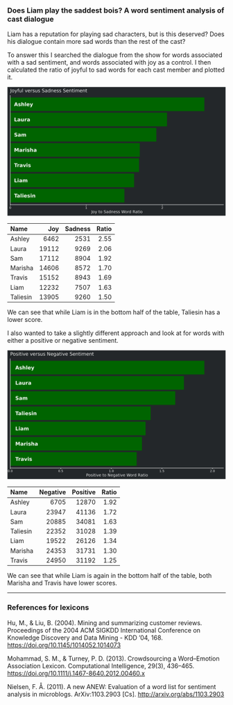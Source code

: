 
### Does Liam play the saddest bois? A word sentiment analysis of cast dialogue

Liam has a reputation for playing sad characters, but is this deserved?
Does his dialogue contain more sad words than the rest of the cast?

To answer this I searched the dialogue from the show for words
associated with a sad sentiment, and words associated with joy as a
control. I then calculated the ratio of joyful to sad words for each
cast member and plotted it.

![joyful vs sad](../plots/joySadPlot.png)

| Name     |   Joy | Sadness | Ratio |
| :------- | ----: | ------: | ----: |
| Ashley   |  6462 |    2531 |  2.55 |
| Laura    | 19112 |    9269 |  2.06 |
| Sam      | 17112 |    8904 |  1.92 |
| Marisha  | 14606 |    8572 |  1.70 |
| Travis   | 15152 |    8943 |  1.69 |
| Liam     | 12232 |    7507 |  1.63 |
| Taliesin | 13905 |    9260 |  1.50 |

We can see that while Liam is in the bottom half of the table, Taliesin
has a lower score.

I also wanted to take a slightly different approach and look at for
words with either a positive or negative sentiment.

![positive vs negative](../plots/positiveNegativePlot.png)

| Name     | Negative | Positive | Ratio |
| :------- | -------: | -------: | ----: |
| Ashley   |     6705 |    12870 |  1.92 |
| Laura    |    23947 |    41136 |  1.72 |
| Sam      |    20885 |    34081 |  1.63 |
| Taliesin |    22352 |    31028 |  1.39 |
| Liam     |    19522 |    26126 |  1.34 |
| Marisha  |    24353 |    31731 |  1.30 |
| Travis   |    24950 |    31192 |  1.25 |

We can see that while Liam is again in the bottom half of the table,
both Marisha and Travis have lower scores.

-----

### References for lexicons

Hu, M., & Liu, B. (2004). Mining and summarizing customer reviews.
Proceedings of the 2004 ACM SIGKDD International Conference on Knowledge
Discovery and Data Mining - KDD ’04, 168.
<https://doi.org/10.1145/1014052.1014073>

Mohammad, S. M., & Turney, P. D. (2013). Crowdsourcing a Word–Emotion
Association Lexicon. Computational Intelligence, 29(3), 436–465.
<https://doi.org/10.1111/j.1467-8640.2012.00460.x>

Nielsen, F. Å. (2011). A new ANEW: Evaluation of a word list for
sentiment analysis in microblogs. ArXiv:1103.2903 \[Cs\].
<http://arxiv.org/abs/1103.2903>
